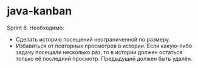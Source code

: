 # java-kanban
Sprint 6. 
Необходимо:
- Сделать историю посещений неограниченной по размеру.
- Избавиться от повторных просмотров в истории. Если какую-либо задачу посещали несколько раз, то в истории должен остаться только её последний просмотр. Предыдущий должен быть удалён.
